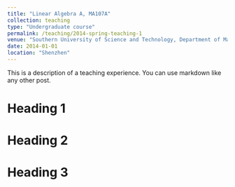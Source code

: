 ```yaml
---
title: "Linear Algebra A, MA107A"
collection: teaching
type: "Undergraduate course"
permalink: /teaching/2014-spring-teaching-1
venue: "Southern University of Science and Technology, Department of Mathematics"
date: 2014-01-01
location: "Shenzhen"
---
```


This is a description of a teaching experience. You can use markdown like any other post.

Heading 1
======

Heading 2
======

Heading 3
======
